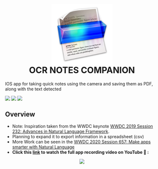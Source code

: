 <p align="center" style="margin-bottom: 0px !important;">
  <img width="200" src="./Icons/iOS/AppIcon.appiconset/prizmo-2-scanning-ocr-speech-2013-05-17-1024.png" alt="App logo" align="center">
</p>
<h1 align="center" style="margin-top: 0px;">OCR NOTES COMPANION</h1>

IOS app for taking quick notes using the camera and saving them as PDF, along with the text detected

<p float="left">
  <img src="https://i.pinimg.com/originals/e2/a9/14/e2a914b1d0b6c62b1989c674bd4c1efe.jpg" width="250" />
  <img src="https://i.pinimg.com/564x/7b/e6/70/7be670dd3b05828ce5e152ba66bf3565.jpg" width="250" /> 
  <img src="https://i.pinimg.com/originals/ec/19/ac/ec19ac3833df19c8ae266a2126536f73.png" width="250"/>
</p>

## Overview

- Note: Inspiration taken from the WWDC keynote [WWDC 2019 Session 232: Advances in Natural Language Framework](https://developer.apple.com/videos/play/wwdc2019/232/).
- Planning to expand it to export information in a spreadsheet (csv)
- More Work can be seen in the [WWDC 2020 Session 657: Make apps smarter with Natural Language](https://developer.apple.com/videos/play/wwdc2020/10657)
- **Click this [link](https://www.youtube.com/watch?v=og1rGgQGLB8) to watch the full app recording video on YouTube 🎥 :**

<p align="center">
  <img src = "https://j.gifs.com/QnPkLY.gif" width="200"/>
</p>
